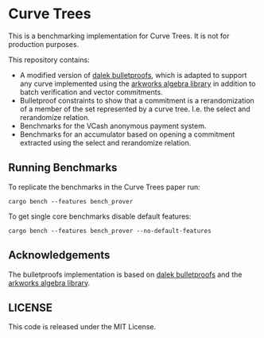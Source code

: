 # Curve Trees

This is a benchmarking implementation for Curve Trees. It is not for production purposes.

This repository contains:
- A modified version of [dalek bulletproofs](https://github.com/dalek/bulletproofs), 
which is adapted to support any curve implemented using the [arkworks algebra library](https://github.com/arkworks-rs/algebra)
in addition to batch verification and vector commitments.
- Bulletproof constraints to show that a commitment is a rerandomization of a member of the set represented by a curve tree. I.e. the select and rerandomize relation.
- Benchmarks for the VCash anonymous payment system.
- Benchmarks for an accumulator based on opening a commitment extracted using the select and rerandomize relation.

## Running Benchmarks

To replicate the benchmarks in the Curve Trees paper run: 
```
cargo bench --features bench_prover
```

To get single core benchmarks disable default features: 
```
cargo bench --features bench_prover --no-default-features
```

## Acknowledgements

The bulletproofs implementation is based on [dalek bulletproofs](https://github.com/dalek/bulletproofs) and the [arkworks algebra library](https://github.com/arkworks-rs/algebra).

## LICENSE

This code is released under the MIT License.
